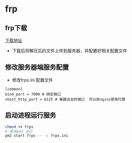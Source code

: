 # frp

## frp下载

[下载地址](https://github.com/fatedier/frp/releases)

- 下载后将解压后的文件上传到服务器，并配置好相关配置文件

## 修改服务器端服务配置

- 修改frps.ini 配置文件

```text
[common]
bind_port = 7000 # 绑定端口
vhost_http_port = 6125 # 暴露出去的端口  可以给nginx使用代理
```

## 启动进程运行服务
  
```sh
chmod +x frps
# 使用pm2 运行
pm2 start frps -- -c frps.ini
```